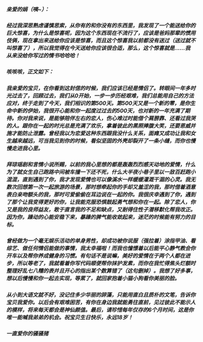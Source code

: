 ##### 亲爱的娟（咦~）：

##### 经过我深思熟虑谨慎思索，从你有的和你没有的东西里，我发现了一个能送给你的巨大惊喜，为什么是惊喜呢，因为这个东西现在不流行了，应该是爸妈那辈的惯用伎俩，现在拿出来送给你应该是惊喜，而且这个惊喜我以前都没有送过（送过就不叫惊喜了），所以我觉得在今天送给你应该很合适，那么，这个惊喜就是......我从来没给你写过的情书哈哈哈！

##### 咳咳咳，正文如下：

##### 我亲爱的宝贝，在你看到这封信的时候，我们应该已经是情侣了。转眼间一年多时光过去了，回顾过去，我们从0开始，一步一步历经艰难，我们总能用自己的方法应对，终于走到了今天，我们相识的第500天。第500天又是一个新的零，是你生命中新的伊始，我很开心能和你一起度过过去的500天，也对新的一年充满了期待。你对我来说，是能够陪伴左右的恋人，伤心难过时能借个肩膀靠、还看过我哭的人。跟你在一起的时光总是充满了欢乐，拿着彼此的黑照捧腹大笑，还要恩威并施才能防止泄露。曾经我以为恋爱这种东西跟我没什么关系，面瘫又成功让我和女生越来越远，可当我见到你的时候，看似坚固的外壳却裂开了一条小缝，而你也慢慢走进我心里。

##### 拜琼瑶剧和言情小说所赐，以前的我心里想的都是轰轰烈烈感天动地的爱情，什么为了就女生自己跑路中间被车撞一下还不死，什么大半夜小巷子里以一敌百赶跑小混混，直到遇到了你，我才发现爱情也可以像溪水一样缓缓灌溉干涸的心灵。我无数次回想第一次一起旅游的场景，那时想牵起你的手却又羞涩的我，那时借着酒意表白亲吻额头的我，那时可爱偷偷在耳边说在一起的你。我很庆幸遇到了你，遇到了那个让我变得更好的你，让我能克服恐惧鼓起勇气想和你在一起。除了恋人，你又是我的良师益友，敢于直言我的不足和缺点，又耐得住性子潜移默化帮我改正。因为你，躁动的心能安稳下来，暴躁的脾气能收敛起来，迷茫的时候能有努力的目标。

##### 曾经做为一个毫无娱乐活动的单身男性，却成功被你说服（强拉着）涂指甲油、看综艺、做任何情侣能做的事情，我太幸福啦！而我也憧憬着以后能平心静气教会你开车以及帮你养成健身的习惯。有句话不是说嘛，美好的爱情在于两个人都在进步，所以等老了，我就看着你写代码顺便帮你抹护发素，而你在我忙得焦头烂额时整理好乱七八糟的表并且开心的指出某个数算错了（这句删掉）。我想了好多事，想以后慢慢和你一起去实现，等累了，就回家抱着小猫小狗看你美丽的脸。

##### 从小到大语文就不好，没记住多少华丽的辞藻，只能用直白且质朴的文笔，告诉你宝贝我爱你。以后会有艰难困苦，有你在身边我就能勇往直前，见过彼此不能示人的模样，将来每天都会是神仙颜值。最后，请珍惜每年仅存的6个月时间，这是你唯一能喊我弟弟的机会。祝宝贝生日快乐，永远18岁！

##### 一直爱你的骚骚猪